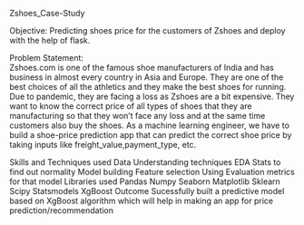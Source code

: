 Zshoes_Case-Study

Objective:
Predicting shoes price for the customers of Zshoes and deploy with the help of flask.

Problem Statement:  
Zshoes.com is one of the famous shoe manufacturers of India and has business in almost every country in Asia and Europe. They are one of the best choices of all the athletics and they make the best shoes for running. Due to pandemic, they are facing a loss as Zshoes are a bit expensive. They want to know the correct price of all types of shoes that they are manufacturing so that they won’t face any loss and at the same time customers also buy the shoes. As a machine learning engineer, we have to build a shoe-price prediction app that can predict the correct shoe price by taking inputs like freight_value,payment_type, etc.

Skills and Techniques used
Data Understanding techniques
EDA
Stats to find out normality
Model building
Feature selection
Using Evaluation metrics for that model
Libraries used
Pandas
Numpy
Seaborn
Matplotlib
Sklearn
Scipy
Statsmodels
XgBoost
Outcome
Sucessfully built a predictive model based on XgBoost algorithm which will help in making an app for price prediction/recommendation
